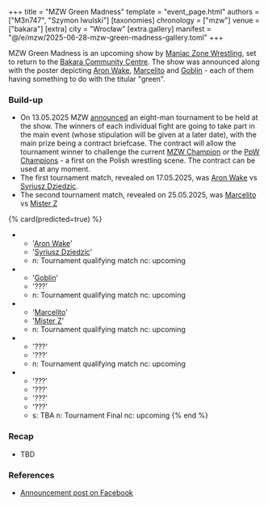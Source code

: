 +++
title = "MZW Green Madness"
template = "event_page.html"
authors = ["M3n747", "Szymon Iwulski"]
[taxonomies]
chronology = ["mzw"]
venue = ["bakara"]
[extra]
city = "Wrocław"
[extra.gallery]
manifest = "@/e/mzw/2025-06-28-mzw-green-madness-gallery.toml"
+++

MZW Green Madness is an upcoming show by [Maniac Zone Wrestling](@/o/mzw.md), set to return to the [Bakara Community Centre](@/v/bakara.md).
The show was announced along with the poster depicting [Aron Wake](@/w/aron-wake.md), [Marcelito](@/w/marcelito.md) and [Goblin](@/w/goblin.md) - each of them having something to do with the titular "green".

### Build-up

* On 13.05.2025 MZW [announced][walizka] an eight-man tournament to be held at the show. The winners of each individual fight are going to take part in the main event (whose stipulation will be given at a later date), with the main prize being a contract briefcase. The contract will allow the tournament winner to challenge the current [MZW Champion](@/c/mzw-championship.md) _or_ the [PpW Champions](@/c/ppw-championship.md) - a first on the Polish wrestling scene. The contract can be used at any moment.
* The first tournament match, revealed on 17.05.2025, was [Aron Wake](@/w/aron-wake.md) vs [Syriusz Dziedzic](@/w/dziedzic.md).
* The second tournament match, revealed on 25.05.2025, was [Marcelito](@/w/marcelito.md) vs [Mister Z](@/w/mister-z.md)

{% card(predicted=true) %}
- - '[Aron Wake](@/w/aron-wake.md)'
  - '[Syriusz Dziedzic](@/w/dziedzic.md)'
  - n: Tournament qualifying match
    nc: upcoming
- - '[Goblin](@/w/goblin.md)'
  - '???'
  - n: Tournament qualifying match
    nc: upcoming
- - '[Marcelito](@/w/marcelito.md)'
  - '[Mister Z](@/w/mister-z.md)'
  - n: Tournament qualifying match
    nc: upcoming
- - '???'
  - '???'
  - n: Tournament qualifying match
    nc: upcoming
- - '???'
  - '???'
  - '???'
  - '???'
  - s: TBA
    n: Tournament Final
    nc: upcoming
{% end %}

### Recap

* TBD

### References

* [Announcement post on Facebook](https://www.facebook.com/photo/?fbid=1096604642497925&set=a.548442050647523)

[walizka]: https://www.facebook.com/photo/?fbid=1108274157997640&set=a.548442050647523
